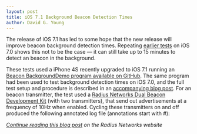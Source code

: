 ```yaml
---
layout: post
title: iOS 7.1 Background Beacon Detection Times
author: David G. Young
---
```


The release of iOS 7.1 has led to some hope that the new release will improve beacon background detection times.  Repeating [earlier tests](/2013/11/13/ibeacon-monitoring-in-the-background-and-foreground.html) on iOS 7.0 shows this not to be the case — it can still take up to 15 minutes to detect an beacon in the background.

These tests used a iPhone 4S recently upgraded to iOS 7.1 running an [Beacon BackgroundDemo program available on GitHub](https://github.com/RadiusNetworks/ibeacon-background-demo).  The same program had been used to test background detection times on iOS 7.0, and the full test setup and procedure is described in an [accompanying blog post](/2013/11/13/ibeacon-monitoring-in-the-background-and-foreground.html).   For an beacon transmitter, the test used a [Radius Networks Dual Beacon Development Kit](http://store.radiusnetworks.com/collections/all) (with two transmitters), that send out advertisements at a frequency of 10Hz when enabled.   Cycling these transmitters on and off produced the following annotated log file (annotations start with #):

<i>[Continue reading this blog post](http://developer.radiusnetworks.com/2014/03/12/ios7-1-background-detection-times) on the Radius Networks website</i>